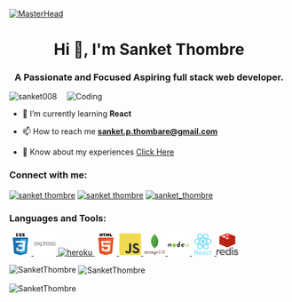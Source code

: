 [![MasterHead](https://chkskills.com/wp-content/uploads/2020/04/PNC-Animated-Banners.gif)](https://rishavchanda.io)

<h1 align="center">Hi 👋, I'm Sanket Thombre</h1>
<h3 align="center">A Passionate and Focused Aspiring full stack web developer.</h3>

<img align="right" width="400" src="https://miro.medium.com/max/850/1*nWQ_U5NKEfNeGCTfh_2-Mw.gif" alt="Coding">

<p align="left"> <img src="https://komarev.com/ghpvc/?username=sanket008&label=Profile%20views&color=0e75b6&style=flat" alt="sanket008" /> </p>

- 🌱 I’m currently learning **React**

- 📫 How to reach me **sanket.p.thombare@gmail.com**

- 📄 Know about my experiences <a href="https://drive.google.com/file/d/1LCfVXcrkd4vZc6L0ugXkPYueoqfYFNMb/view?usp=sharing](https://drive.google.com/file/d/1LCfVXcrkd4vZc6L0ugXkPYueoqfYFNMb/view?usp=sharing">Click Here</a>

<h3 align="left">Connect with me:</h3>
<p align="left">
<a href="https://linkedin.com/in/sanket thombre" target="blank"><img align="center" src="https://raw.githubusercontent.com/rahuldkjain/github-profile-readme-generator/master/src/images/icons/Social/linked-in-alt.svg" alt="sanket thombre" height="30" width="40" /></a>
<a href="https://fb.com/sanket thombre" target="blank"><img align="center" src="https://raw.githubusercontent.com/rahuldkjain/github-profile-readme-generator/master/src/images/icons/Social/facebook.svg" alt="sanket thombre" height="30" width="40" /></a>
<a href="https://instagram.com/sanket_thombre" target="blank"><img align="center" src="https://raw.githubusercontent.com/rahuldkjain/github-profile-readme-generator/master/src/images/icons/Social/instagram.svg" alt="sanket_thombre" height="30" width="40" /></a>
</p>

<h3 align="left">Languages and Tools:</h3>
<p align="left" > <a href="https://www.w3schools.com/css/" target="_blank" rel="noreferrer"> <img src="https://raw.githubusercontent.com/devicons/devicon/master/icons/css3/css3-original-wordmark.svg" alt="css3" width="40" height="40" margin-left="20px"/> </a> <a href="https://expressjs.com" target="_blank" rel="noreferrer"> <img src="https://raw.githubusercontent.com/devicons/devicon/master/icons/express/express-original-wordmark.svg" alt="express" width="40" height="40"/> </a> <a href="https://heroku.com" target="_blank" rel="noreferrer"> <img src="https://www.vectorlogo.zone/logos/heroku/heroku-icon.svg" alt="heroku" width="40" height="40"/> </a> <a href="https://www.w3.org/html/" target="_blank" rel="noreferrer"> <img src="https://raw.githubusercontent.com/devicons/devicon/master/icons/html5/html5-original-wordmark.svg" alt="html5" width="40" height="40"/> </a> <a href="https://developer.mozilla.org/en-US/docs/Web/JavaScript" target="_blank" rel="noreferrer"> <img src="https://raw.githubusercontent.com/devicons/devicon/master/icons/javascript/javascript-original.svg" alt="javascript" width="40" height="40"/> </a> <a href="https://www.mongodb.com/" target="_blank" rel="noreferrer"> <img src="https://raw.githubusercontent.com/devicons/devicon/master/icons/mongodb/mongodb-original-wordmark.svg" alt="mongodb" width="40" height="40"/> </a> <a href="https://nodejs.org" target="_blank" rel="noreferrer"> <img src="https://raw.githubusercontent.com/devicons/devicon/master/icons/nodejs/nodejs-original-wordmark.svg" alt="nodejs" width="40" height="40"/> </a> <a href="https://reactjs.org/" target="_blank" rel="noreferrer"> <img src="https://raw.githubusercontent.com/devicons/devicon/master/icons/react/react-original-wordmark.svg" alt="react" width="40" height="40"/> </a> <a href="https://redis.io" target="_blank" rel="noreferrer"> <img src="https://raw.githubusercontent.com/devicons/devicon/master/icons/redis/redis-original-wordmark.svg" alt="redis" width="40" height="40"/> </a> </p>

<p><img align="left" src="https://github-readme-stats.vercel.app/api/top-langs?username=SanketThombre&show_icons=true&locale=en&layout=compact" alt="SanketThombre" /></p>

<p>&nbsp;<img align="center" src="https://github-readme-stats.vercel.app/api?username=SanketThombre&show_icons=true&locale=en" alt="SanketThombre" /></p>

<p><img align="center" src="https://github-readme-streak-stats.herokuapp.com/?user=SanketThombre&" alt="SanketThombre" /></p>

